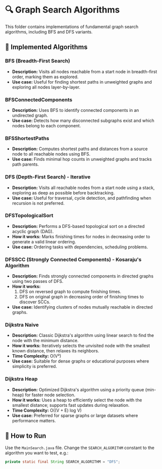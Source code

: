 # 🔍 Graph Search Algorithms

This folder contains implementations of fundamental graph search algorithms, including BFS and DFS variants.

## 📌 Implemented Algorithms

### BFS (Breadth-First Search)
- **Description:** Visits all nodes reachable from a start node in breadth-first order, marking them as explored.
- **Use case:** Useful for finding shortest paths in unweighted graphs and exploring all nodes layer-by-layer.

### BFSConnectedComponents
- **Description:** Uses BFS to identify connected components in an undirected graph.
- **Use case:** Detects how many disconnected subgraphs exist and which nodes belong to each component.

### BFSShortestPaths
- **Description:** Computes shortest paths and distances from a source node to all reachable nodes using BFS.
- **Use case:** Finds minimal hop counts in unweighted graphs and tracks path parents.

### DFS (Depth-First Search) - Iterative
- **Description:** Visits all reachable nodes from a start node using a stack, exploring as deep as possible before backtracking.
- **Use case:** Useful for traversal, cycle detection, and pathfinding when recursion is not preferred.

### DFSTopologicalSort
- **Description:** Performs a DFS-based topological sort on a directed acyclic graph (DAG).
- **How it works:** Marks finishing times for nodes in decreasing order to generate a valid linear ordering.
- **Use case:** Ordering tasks with dependencies, scheduling problems.

### DFSSCC (Strongly Connected Components) - Kosaraju's Algorithm
- **Description:** Finds strongly connected components in directed graphs using two passes of DFS.
- **How it works:** 
  1. DFS on reversed graph to compute finishing times.
  2. DFS on original graph in decreasing order of finishing times to discover SCCs.
- **Use case:** Identifying clusters of nodes mutually reachable in directed graphs.

### Dijkstra Naive
- **Description:** Classic Dijkstra's algorithm using linear search to find the node with the minimum distance.
- **How it works:** Iteratively selects the unvisited node with the smallest known distance, then relaxes its neighbors.
- **Time Complexity:** O(V²)
- **Use case:** Suitable for dense graphs or educational purposes where simplicity is preferred.

### Dijkstra Heap
- **Description:** Optimized Dijkstra's algorithm using a priority queue (min-heap) for faster node selection.
- **How it works:** Uses a heap to efficiently select the node with the smallest distance; supports fast updates during relaxation.
- **Time Complexity:** O((V + E) log V)
- **Use case:** Preferred for sparse graphs or large datasets where performance matters.

## 🚀 How to Run

Use the `MainSearch.java` file. Change the `SEARCH_ALGORITHM` constant to the algorithm you want to test, e.g.:

```java
private static final String SEARCH_ALGORITHM = "DFS";
